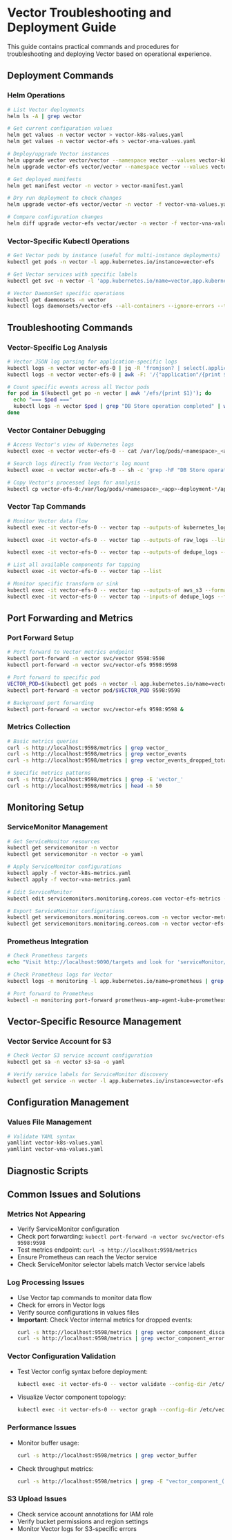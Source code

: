 # Vector Troubleshooting and Deployment Guide

This guide contains practical commands and procedures for troubleshooting and deploying Vector based on operational experience.

## Deployment Commands

### Helm Operations

```bash
# List Vector deployments
helm ls -A | grep vector

# Get current configuration values
helm get values -n vector vector > vector-k8s-values.yaml
helm get values -n vector vector-efs > vector-vna-values.yaml

# Deploy/upgrade Vector instances
helm upgrade vector vector/vector --namespace vector --values vector-k8s-values.yaml
helm upgrade vector-efs vector/vector --namespace vector --values vector-vna-values.yaml

# Get deployed manifests
helm get manifest vector -n vector > vector-manifest.yaml

# Dry run deployment to check changes
helm upgrade vector-efs vector/vector -n vector -f vector-vna-values.yaml --dry-run --debug

# Compare configuration changes
helm diff upgrade vector-efs vector/vector -n vector -f vector-vna-values.yaml
```

### Vector-Specific Kubectl Operations

```bash
# Get Vector pods by instance (useful for multi-instance deployments)
kubectl get pods -n vector -l app.kubernetes.io/instance=vector-efs

# Get Vector services with specific labels
kubectl get svc -n vector -l 'app.kubernetes.io/name=vector,app.kubernetes.io/instance=vector-efs'

# Vector DaemonSet specific operations
kubectl get daemonsets -n vector
kubectl logs daemonsets/vector-efs --all-containers --ignore-errors --timestamps
```

## Troubleshooting Commands

### Vector-Specific Log Analysis

```bash
# Vector JSON log parsing for application-specific logs
kubectl logs -n vector vector-efs-0 | jq -R 'fromjson? | select(.application | test("db-store-v5-deployment")) | .message'
kubectl logs -n vector vector-efs-0 | awk -F: '/{"application"/{print $2}' | sort | uniq -c

# Count specific events across all Vector pods
for pod in $(kubectl get po -n vector | awk '/efs/{print $1}'); do
  echo "=== $pod ==="
  kubectl logs -n vector $pod | grep "DB Store operation completed" | wc -l
done
```

### Vector Container Debugging

```bash
# Access Vector's view of Kubernetes logs
kubectl exec -n vector vector-efs-0 -- cat /var/log/pods/<namespace>_<app>-deployment-*/app/0.log

# Search logs directly from Vector's log mount
kubectl exec -n vector vector-efs-0 -- sh -c 'grep -hF "DB Store operation completed" /var/log/containers/db-store*log*'

# Copy Vector's processed logs for analysis
kubectl cp vector-efs-0:/var/log/pods/<namespace>_<app>-deployment-*/app/* . -n vector
```

### Vector Tap Commands

```bash
# Monitor Vector data flow
kubectl exec -it vector-efs-0 -- vector tap --outputs-of kubernetes_logs --inputs-of dbstore_metric --quiet --format json --limit 1000 --interval 100

kubectl exec -it vector-efs-0 -- vector tap --outputs-of raw_logs --limit 5000 | grep "DB Store operation completed" | wc -l

kubectl exec -it vector-efs-0 -- vector tap --outputs-of dedupe_logs --limit 5000 | grep "DB Store operation completed" | wc -l

# List all available components for tapping
kubectl exec -it vector-efs-0 -- vector tap --list

# Monitor specific transform or sink
kubectl exec -it vector-efs-0 -- vector tap --outputs-of aws_s3 --format json
kubectl exec -it vector-efs-0 -- vector tap --inputs-of dedupe_logs --format json
```

## Port Forwarding and Metrics

### Port Forward Setup

```bash
# Port forward to Vector metrics endpoint
kubectl port-forward -n vector svc/vector 9598:9598
kubectl port-forward -n vector svc/vector-efs 9598:9598

# Port forward to specific pod
VECTOR_POD=$(kubectl get pods -n vector -l app.kubernetes.io/name=vector -o jsonpath='{.items[0].metadata.name}')
kubectl port-forward -n vector pod/$VECTOR_POD 9598:9598

# Background port forwarding
kubectl port-forward -n vector svc/vector-efs 9598:9598 &
```

### Metrics Collection

```bash
# Basic metrics queries
curl -s http://localhost:9598/metrics | grep vector_
curl -s http://localhost:9598/metrics | grep vector_events
curl -s http://localhost:9598/metrics | grep vector_events_dropped_total

# Specific metrics patterns
curl -s http://localhost:9598/metrics | grep -E 'vector_'
curl -s http://localhost:9598/metrics | head -n 50
```

## Monitoring Setup

### ServiceMonitor Management

```bash
# Get ServiceMonitor resources
kubectl get servicemonitor -n vector
kubectl get servicemonitor -n vector -o yaml

# Apply ServiceMonitor configurations
kubectl apply -f vector-k8s-metrics.yaml
kubectl apply -f vector-vna-metrics.yaml

# Edit ServiceMonitor
kubectl edit servicemonitors.monitoring.coreos.com vector-efs-metrics -n vector

# Export ServiceMonitor configurations
kubectl get servicemonitors.monitoring.coreos.com -n vector vector-metrics -o yaml | kubectl neat > vector-k8s-metrics.yaml
kubectl get servicemonitors.monitoring.coreos.com -n vector vector-efs-metrics -o yaml | kubectl neat > vector-vna-metrics.yaml
```

### Prometheus Integration

```bash
# Check Prometheus targets
echo "Visit http://localhost:9090/targets and look for 'serviceMonitor/vector/vector-metrics'"

# Check Prometheus logs for Vector
kubectl logs -n monitoring -l app.kubernetes.io/name=prometheus | grep -i "vector\|servicemonitor" | tail -10

# Port forward to Prometheus
kubectl -n monitoring port-forward prometheus-amp-agent-kube-prometheus-prometheus-0 9090:9090
```

## Vector-Specific Resource Management

### Vector Service Account for S3

```bash
# Check Vector S3 service account configuration
kubectl get sa -n vector s3-sa -o yaml

# Verify service labels for ServiceMonitor discovery
kubectl get service -n vector -l app.kubernetes.io/instance=vector-efs --show-labels
```

## Configuration Management

### Values File Management

```bash
# Validate YAML syntax
yamllint vector-k8s-values.yaml
yamllint vector-vna-values.yaml
```

## Diagnostic Scripts

## Common Issues and Solutions

### Metrics Not Appearing
- Verify ServiceMonitor configuration
- Check port forwarding: `kubectl port-forward -n vector svc/vector-efs 9598:9598`
- Test metrics endpoint: `curl -s http://localhost:9598/metrics`
- Ensure Prometheus can reach the Vector service
- Check ServiceMonitor selector labels match Vector service labels

### Log Processing Issues
- Use Vector tap commands to monitor data flow
- Check for errors in Vector logs
- Verify source configurations in values files
- **Important**: Check Vector internal metrics for dropped events:
  ```bash
  curl -s http://localhost:9598/metrics | grep vector_component_discarded_events_total
  curl -s http://localhost:9598/metrics | grep vector_component_errors_total
  ```

### Vector Configuration Validation
- Test Vector config syntax before deployment:
  ```bash
  kubectl exec -it vector-efs-0 -- vector validate --config-dir /etc/vector
  ```
- Visualize Vector component topology:
  ```bash
  kubectl exec -it vector-efs-0 -- vector graph --config-dir /etc/vector
  ```

### Performance Issues
- Monitor buffer usage:
  ```bash
  curl -s http://localhost:9598/metrics | grep vector_buffer
  ```
- Check throughput metrics:
  ```bash
  curl -s http://localhost:9598/metrics | grep -E "vector_component_(received|sent)_events_total"
  ```

### S3 Upload Issues
- Check service account annotations for IAM role
- Verify bucket permissions and region settings
- Monitor Vector logs for S3-specific errors
